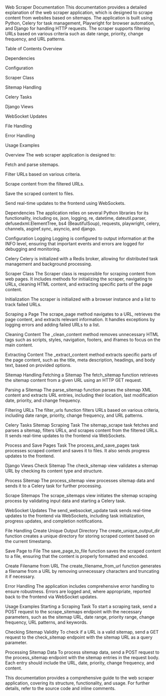 Web Scraper Documentation
This documentation provides a detailed explanation of the web scraper application, which is designed to scrape content from websites based on sitemaps. The application is built using Python, Celery for task management, Playwright for browser automation, and Django for handling HTTP requests. The scraper supports filtering URLs based on various criteria such as date range, priority, change frequency, and URL patterns.

Table of Contents
Overview

Dependencies

Configuration

Scraper Class

Sitemap Handling

Celery Tasks

Django Views

WebSocket Updates

File Handling

Error Handling

Usage Examples

Overview
The web scraper application is designed to:

Fetch and parse sitemaps.

Filter URLs based on various criteria.

Scrape content from the filtered URLs.

Save the scraped content to files.

Send real-time updates to the frontend using WebSockets.

Dependencies
The application relies on several Python libraries for its functionality, including os, json, logging, re, datetime, dateutil.parser, defusedxml.ElementTree, bs4 (BeautifulSoup), requests, playwright, celery, channels, asgiref.sync, asyncio, and django.

Configuration
Logging
Logging is configured to output information at the INFO level, ensuring that important events and errors are logged for debugging and monitoring.

Celery
Celery is initialized with a Redis broker, allowing for distributed task management and background processing.

Scraper Class
The Scraper class is responsible for scraping content from web pages. It includes methods for initializing the scraper, navigating to URLs, cleaning HTML content, and extracting specific parts of the page content.

Initialization
The scraper is initialized with a browser instance and a list to track failed URLs.

Scraping a Page
The scrape_page method navigates to a URL, retrieves the page content, and extracts relevant information. It handles exceptions by logging errors and adding failed URLs to a list.

Cleaning Content
The _clean_content method removes unnecessary HTML tags such as scripts, styles, navigation, footers, and iframes to focus on the main content.

Extracting Content
The _extract_content method extracts specific parts of the page content, such as the title, meta description, headings, and body text, based on provided options.

Sitemap Handling
Fetching a Sitemap
The fetch_sitemap function retrieves the sitemap content from a given URL using an HTTP GET request.

Parsing a Sitemap
The parse_sitemap function parses the sitemap XML content and extracts URL entries, including their location, last modification date, priority, and change frequency.

Filtering URLs
The filter_urls function filters URLs based on various criteria, including date range, priority, change frequency, and URL patterns.

Celery Tasks
Sitemap Scraping Task
The sitemap_scrape task fetches and parses a sitemap, filters URLs, and scrapes content from the filtered URLs. It sends real-time updates to the frontend via WebSockets.

Process and Save Pages Task
The process_and_save_pages task processes scraped content and saves it to files. It also sends progress updates to the frontend.

Django Views
Check Sitemap
The check_sitemap view validates a sitemap URL by checking its content type and structure.

Process Sitemap
The process_sitemap view processes sitemap data and sends it to a Celery task for further processing.

Scrape Sitemaps
The scrape_sitemaps view initiates the sitemap scraping process by validating input data and starting a Celery task.

WebSocket Updates
The send_websocket_update task sends real-time updates to the frontend via WebSockets, including task initialization, progress updates, and completion notifications.

File Handling
Create Unique Output Directory
The create_unique_output_dir function creates a unique directory for storing scraped content based on the current timestamp.

Save Page to File
The save_page_to_file function saves the scraped content to a file, ensuring that the content is properly formatted and encoded.

Create Filename from URL
The create_filename_from_url function generates a filename from a URL by removing unnecessary characters and truncating it if necessary.

Error Handling
The application includes comprehensive error handling to ensure robustness. Errors are logged and, where appropriate, reported back to the frontend via WebSocket updates.

Usage Examples
Starting a Scraping Task
To start a scraping task, send a POST request to the scrape_sitemaps endpoint with the necessary parameters, such as the sitemap URL, date range, priority range, change frequency, URL patterns, and keywords.

Checking Sitemap Validity
To check if a URL is a valid sitemap, send a GET request to the check_sitemap endpoint with the sitemap URL as a query parameter.

Processing Sitemap Data
To process sitemap data, send a POST request to the process_sitemap endpoint with the sitemap entries in the request body. Each entry should include the URL, date, priority, change frequency, and content.

This documentation provides a comprehensive guide to the web scraper application, covering its structure, functionality, and usage. For further details, refer to the source code and inline comments.


